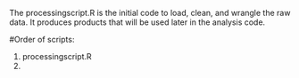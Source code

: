 The processingscript.R is the initial code to load, clean, and wrangle the raw data. It produces products that will be used later in the analysis code. 

#Order of scripts:
1. processingscript.R
2. 